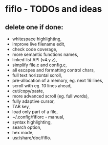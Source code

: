# fiflo - TODOs and ideas
## delete one if done:
- whitespace highlighting,
- improve live filename edit,
- check code coverage,
- more semantic functions names,
- linked list API (v4.y.z),
- simplify file.c and config.c,
- all escapes and formatting control chars,
- full text horizontal scroll,
- pre-allocation of a memory, eg. next 16 lines,
- scroll with eg. 10 lines ahead,
- cut/copy/paste,
- more advanced scroll (eg. full words),
- fully adaptive cursor,
- TAB key,
- load only part of a file,
- ~/.config/fiflorc - manual,
- syntax highlighting,
- search option,
- hex mode,
- usr/share/doc/fiflo.
